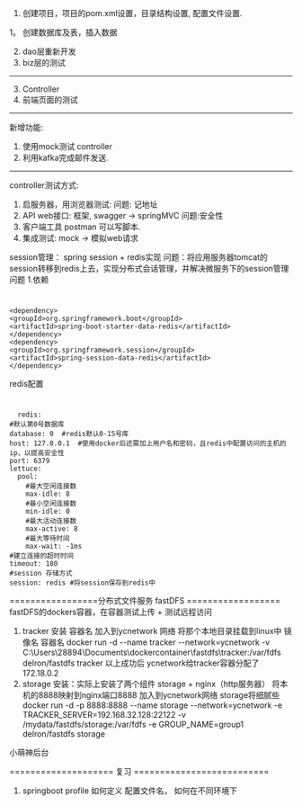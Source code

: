 1. 创建项目，项目的pom.xml设置，目录结构设置,   配置文件设置. 

1。 创建数据库及表，插入数据


2. dao层重新开发
3. biz层的测试

-------
3. Controller
4. 前端页面的测试

------
新增功能:
1. 使用mock测试 controller
2. 利用kafka完成邮件发送.

---------
controller测试方式:
1. 启服务器，用浏览器测试:
     问题:  记地址
2. API web接口: 框架,
    swagger  -> springMVC
   问题:安全性
3. 客户端工具  postman
     可以写脚本.
4. 集成测试:  mock  ->  模拟web请求


session管理： spring session + redis实现
问题：将应用服务器tomcat的session转移到redis上去，实现分布式会话管理，并解决微服务下的session管理问题
1.依赖
#
    <dependency>
    <groupId>org.springframework.boot</groupId>
    <artifactId>spring-boot-starter-data-redis</artifactId>
    </dependency>
    <dependency>
    <groupId>org.springframework.session</groupId>
    <artifactId>spring-session-data-redis</artifactId>
    </dependency>

redis配置
#
      redis:
    #默认第0号数据库
    database: 0  #redis默认0-15号库
    host: 127.0.0.1  #使用docker后还需加上用户名和密码，且redis中配置访问的主机的ip，以提高安全性
    port: 6379
    lettuce:
      pool:
        #最大空闲连接数
        max-idle: 8
        #最小空闲连接数
        min-idle: 0
        #最大活动连接数
        max-active: 8
        #最大等待时间
        max-wait: -1ms
    #建立连接的超时时间
    timeout: 180
    #session 存储方式
    session: redis #将session保存到redis中





=================分布式文件服务 fastDFS ==================
fastDFS的dockers容器，在容器测试上传 + 测试远程访问
1) tracker 安装
                    容器名      加入到ycnetwork 网络     将那个本地目录挂载到linux中                                             镜像名         容器名
docker run -d --name tracker --network=ycnetwork -v C:\Users\28894\Documents\dockercontainer\fastdfs\tracker:/var/fdfs delron/fastdfs tracker
以上成功后 ycnetwork给tracker容器分配了 172.18.0.2
2) storage 安装：实际上安装了两个组件  storage + nginx（http服务器）
                将本机的8888映射到nginx端口8888  加入到ycnetwork网络    storage将细腻些
docker run -d -p 8888:8888 --name storage --network=ycnetwork -e TRACKER_SERVER=192.168.32.128:22122 -v /mydata/fastdfs/storage:/var/fdfs -e GROUP_NAME=group1 delron/fastdfs storage

  
小萌神后台

==================== 复习 ==========================
1. springboot profile
    如何定义 配置文件名，
   如何在不同环境下
